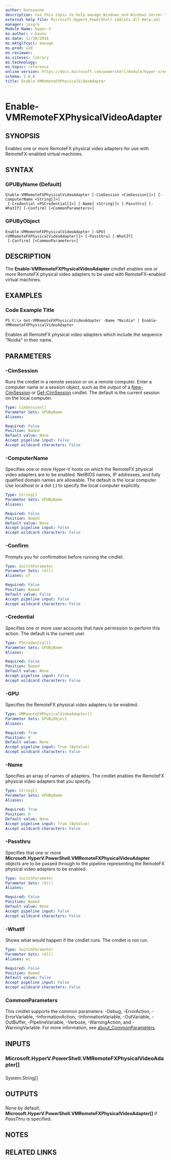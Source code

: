 ```yaml
---
author: Kateyanne
description: Use this topic to help manage Windows and Windows Server technologies with Windows PowerShell.
external help file: Microsoft.HyperV.PowerShell.Cmdlets.dll-Help.xml
manager: jasgro
Module Name: Hyper-V
ms.author: v-kaunu
ms.date: 12/20/2016
ms.mktglfcycl: manage
ms.prod: w10
ms.reviewer: 
ms.sitesec: library
ms.technology: 
ms.topic: reference
online version: https://docs.microsoft.com/powershell/module/hyper-v/enable-vmremotefxphysicalvideoadapter?view=windowsserver2016-ps&wt.mc_id=ps-gethelp
schema: 2.0.0
title: Enable-VMRemoteFXPhysicalVideoAdapter
---
```


# Enable-VMRemoteFXPhysicalVideoAdapter

## SYNOPSIS
Enables one or more RemoteFX physical video adapters for use with RemoteFX-enabled virtual machines.

## SYNTAX

### GPUByName (Default)
```
Enable-VMRemoteFXPhysicalVideoAdapter [-CimSession <CimSession[]>] [-ComputerName <String[]>]
 [-Credential <PSCredential[]>] [-Name] <String[]> [-Passthru] [-WhatIf] [-Confirm] [<CommonParameters>]
```

### GPUByObject
```
Enable-VMRemoteFXPhysicalVideoAdapter [-GPU] <VMRemoteFXPhysicalVideoAdapter[]> [-Passthru] [-WhatIf]
 [-Confirm] [<CommonParameters>]
```

## DESCRIPTION
The **Enable-VMRemoteFXPhysicalVideoAdapter** cmdlet enables one or more RemoteFX physical video adapters to be used with RemoteFX-enabled virtual machines.

## EXAMPLES

### Code Example Title
```
PS C:\> Get-VMRemoteFXPhysicalVideoAdapter -Name *Nvidia* | Enable-VMRemoteFXPhysicalVideoAdapter
```

Enables all RemoteFX physical video adapters which include the sequence "Nvidia" in their name.

## PARAMETERS

### -CimSession
Runs the cmdlet in a remote session or on a remote computer.
Enter a computer name or a session object, such as the output of a [New-CimSession](https://go.microsoft.com/fwlink/p/?LinkId=227967) or [Get-CimSession](https://go.microsoft.com/fwlink/p/?LinkId=227966) cmdlet.
The default is the current session on the local computer.

```yaml
Type: CimSession[]
Parameter Sets: GPUByName
Aliases: 

Required: False
Position: Named
Default value: None
Accept pipeline input: False
Accept wildcard characters: False
```

### -ComputerName
Specifies one or more Hyper-V hosts on which the RemoteFX physical video adapters are to be enabled.
NetBIOS names, IP addresses, and fully qualified domain names are allowable.
The default is the local computer.
Use localhost or a dot (.) to specify the local computer explicitly.

```yaml
Type: String[]
Parameter Sets: GPUByName
Aliases: 

Required: False
Position: Named
Default value: None
Accept pipeline input: False
Accept wildcard characters: False
```

### -Confirm
Prompts you for confirmation before running the cmdlet.

```yaml
Type: SwitchParameter
Parameter Sets: (All)
Aliases: cf

Required: False
Position: Named
Default value: False
Accept pipeline input: False
Accept wildcard characters: False
```

### -Credential
Specifies one or more user accounts that have permission to perform this action.
The default is the current user.

```yaml
Type: PSCredential[]
Parameter Sets: GPUByName
Aliases: 

Required: False
Position: Named
Default value: None
Accept pipeline input: False
Accept wildcard characters: False
```

### -GPU
Specifies the RemoteFX physical video adapters to be enabled.

```yaml
Type: VMRemoteFXPhysicalVideoAdapter[]
Parameter Sets: GPUByObject
Aliases: 

Required: True
Position: 0
Default value: None
Accept pipeline input: True (ByValue)
Accept wildcard characters: False
```

### -Name
Specifies an array of names of adapters.
The cmdlet enables the RemoteFX physical video adapters that you specify.

```yaml
Type: String[]
Parameter Sets: GPUByName
Aliases: 

Required: True
Position: 0
Default value: None
Accept pipeline input: True (ByValue)
Accept wildcard characters: False
```

### -Passthru
Specifies that one or more **Microsoft.HyperV.PowerShell.VMRemoteFXPhysicalVideoAdapter** objects are to be passed through to the pipeline representing the RemoteFX physical video adapters to be enabled.

```yaml
Type: SwitchParameter
Parameter Sets: (All)
Aliases: 

Required: False
Position: Named
Default value: None
Accept pipeline input: False
Accept wildcard characters: False
```

### -WhatIf
Shows what would happen if the cmdlet runs.
The cmdlet is not run.

```yaml
Type: SwitchParameter
Parameter Sets: (All)
Aliases: wi

Required: False
Position: Named
Default value: False
Accept pipeline input: False
Accept wildcard characters: False
```

### CommonParameters
This cmdlet supports the common parameters: -Debug, -ErrorAction, -ErrorVariable, -InformationAction, -InformationVariable, -OutVariable, -OutBuffer, -PipelineVariable, -Verbose, -WarningAction, and -WarningVariable. For more information, see [about_CommonParameters](https://go.microsoft.com/fwlink/?LinkID=113216).

## INPUTS

### Microsoft.HyperV.PowerShell.VMRemoteFXPhysicalVideoAdapter[]

###  
System.String\[\]

## OUTPUTS

###  
None by default; **Microsoft.HyperV.PowerShell.VMRemoteFXPhysicalVideoAdapter\[\]** if *PassThru* is specified.

## NOTES

## RELATED LINKS

